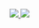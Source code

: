 
<p align="center">
  <a href="https://github.com/xenzoffcial/ProfileGuard">
    <img src="https://raw.githubusercontent.com/catppuccin/catppuccin/main/assets/footers/gray0_ctp_on_line.svg?sanitize=true"/>
    <img src="https://readme-typing-svg.demolab.com/?lines=Facebook Profile Guard;activate the shield on your Facebook profile; thanks for using my script&font=Fira%20Code&center=true&width=440&height=45&color=00ff00&vCenter=true&pause=100&size=22" />
  </a>
</p>
